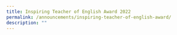 ```yaml
---
title: Inspiring Teacher of English Award 2022
permalink: /announcements/inspiring-teacher-of-english-award/
description: ""
---
```

